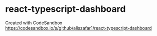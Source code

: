 # react-typescript-dashboard
Created with CodeSandbox
https://codesandbox.io/s/github/aliszafar1/react-typescript-dashboard
